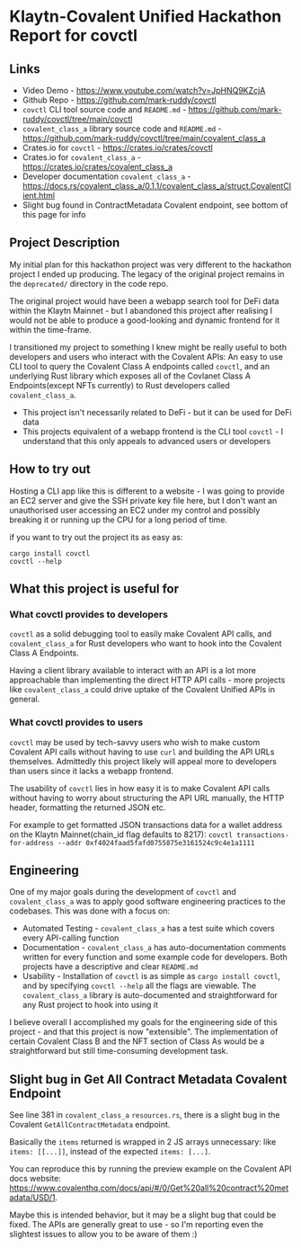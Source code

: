 # Klaytn-Covalent Unified Hackathon Report for covctl

## Links

- Video Demo - https://www.youtube.com/watch?v=JpHNQ9KZcjA
- Github Repo - https://github.com/mark-ruddy/covctl
- `covctl` CLI tool source code and `README.md` - https://github.com/mark-ruddy/covctl/tree/main/covctl
- `covalent_class_a` library source code and `README.md` - https://github.com/mark-ruddy/covctl/tree/main/covalent_class_a
- Crates.io for `covctl` - https://crates.io/crates/covctl
- Crates.io for `covalent_class_a` - https://crates.io/crates/covalent_class_a
- Developer documentation `covalent_class_a` - https://docs.rs/covalent_class_a/0.1.1/covalent_class_a/struct.CovalentClient.html
- Slight bug found in ContractMetadata Covalent endpoint, see bottom of this page for info

## Project Description
My initial plan for this hackathon project was very different to the hackathon project I ended up producing. The legacy of the original project remains in the `deprecated/` directory in the code repo.  

The original project would have been a webapp search tool for DeFi data within the Klaytn Mainnet - but I abandoned this project after realising I would not be able to produce a good-looking and dynamic frontend for it within the time-frame.  

I transitioned my project to something I knew might be really useful to both developers and users who interact with the Covalent APIs: An easy to use CLI tool to query the Covalent Class A endpoints called `covctl`, and an underlying Rust library which exposes all of the Covlanet Class A Endpoints(except NFTs currently) to Rust developers called `covalent_class_a`.  

- This project isn't necessarily related to DeFi - but it can be used for DeFi data
- This projects equivalent of a webapp frontend is the CLI tool `covctl` - I understand that this only appeals to advanced users or developers

## How to try out
Hosting a CLI app like this is different to a website - I was going to provide an EC2 server and give the SSH private key file here, but I don't want an unauthorised user accessing an EC2 under my control and possibly breaking it or running up the CPU for a long period of time.

if you want to try out the project its as easy as:
```
cargo install covctl
covctl --help
```

## What this project is useful for
### What covctl provides to developers
`covctl` as a solid debugging tool to easily make Covalent API calls, and `covalent_class_a` for Rust developers who want to hook into the Covalent Class A Endpoints.  

Having a client library available to interact with an API is a lot more approachable than implementing the direct HTTP API calls - more projects like `covalent_class_a` could drive uptake of the Covalent Unified APIs in general.  

### What covctl provides to users
`covctl` may be used by tech-savvy users who wish to make custom Covalent API calls without having to use `curl` and building the API URLs themselves. Admittedly this project likely will appeal more to developers than users since it lacks a webapp frontend.  

The usability of `covctl` lies in how easy it is to make Covalent API calls without having to worry about structuring the API URL manually, the HTTP header, formatting the returned JSON etc.  

For example to get formatted JSON transactions data for a wallet address on the Klaytn Mainnet(chain_id flag defaults to 8217): `covctl transactions-for-address --addr 0xf4024faad5fafd0755875e3161524c9c4e1a1111`  

## Engineering
One of my major goals during the development of `covctl` and `covalent_class_a` was to apply good software engineering practices to the codebases. This was done with a focus on:

- Automated Testing - `covalent_class_a` has a test suite which covers every API-calling function
- Documentation - `covalent_class_a` has auto-documentation comments written for every function and some example code for developers. Both projects have a descriptive and clear `README.md`
- Usability - Installation of `covctl` is as simple as `cargo install covctl`, and by specifying `covctl --help` all the flags are viewable. The `covalent_class_a` library is auto-documented and straightforward for any Rust project to hook into using it

I believe overall I accomplished my goals for the engineering side of this project - and that this project is now "extensible". The implementation of certain Covalent Class B and the NFT section of Class As would be a straightforward but still time-consuming development task.

## Slight bug in Get All Contract Metadata Covalent Endpoint
See line 381 in `covalent_class_a` `resources.rs`, there is a slight bug in the Covalent `GetAllContractMetadata` endpoint.

Basically the `items` returned is wrapped in 2 JS arrays unnecessary: like `items: [[...]]`, instead of the expected `items: [...]`.

You can reproduce this by running the preview example on the Covalent API docs website: https://www.covalenthq.com/docs/api/#/0/Get%20all%20contract%20metadata/USD/1.  

Maybe this is intended behavior, but it may be a slight bug that could be fixed. The APIs are generally great to use - so I'm reporting even the slightest issues to allow you to be aware of them :)  
